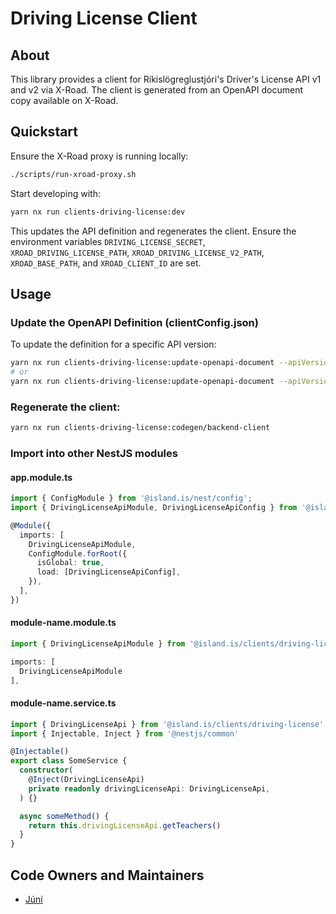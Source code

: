 # Driving License Client

## About

This library provides a client for Ríkislögreglustjóri's Driver's License API v1 and v2 via X-Road. The client is generated from an OpenAPI document copy available on X-Road.

## Quickstart

Ensure the X-Road proxy is running locally:

```sh
./scripts/run-xroad-proxy.sh
```

Start developing with:

```sh
yarn nx run clients-driving-license:dev
```

This updates the API definition and regenerates the client. Ensure the environment variables `DRIVING_LICENSE_SECRET`, `XROAD_DRIVING_LICENSE_PATH`, `XROAD_DRIVING_LICENSE_V2_PATH`, `XROAD_BASE_PATH`, and `XROAD_CLIENT_ID` are set.

## Usage

### Update the OpenAPI Definition (clientConfig.json)

To update the definition for a specific API version:

```sh
yarn nx run clients-driving-license:update-openapi-document --apiVersion=v1
# or
yarn nx run clients-driving-license:update-openapi-document --apiVersion=v2
```

### Regenerate the client:

```sh
yarn nx run clients-driving-license:codegen/backend-client
```

### Import into other NestJS modules

#### app.module.ts

```typescript
import { ConfigModule } from '@island.is/nest/config';
import { DrivingLicenseApiModule, DrivingLicenseApiConfig } from '@island.is/clients/driving-license';

@Module({
  imports: [
    DrivingLicenseApiModule,
    ConfigModule.forRoot({
      isGlobal: true,
      load: [DrivingLicenseApiConfig],
    }),
  ],
})
```

#### module-name.module.ts

```typescript
import { DrivingLicenseApiModule } from '@island.is/clients/driving-license';

imports: [
  DrivingLicenseApiModule
],
```

#### module-name.service.ts

```typescript
import { DrivingLicenseApi } from '@island.is/clients/driving-license'
import { Injectable, Inject } from '@nestjs/common'

@Injectable()
export class SomeService {
  constructor(
    @Inject(DrivingLicenseApi)
    private readonly drivingLicenseApi: DrivingLicenseApi,
  ) {}

  async someMethod() {
    return this.drivingLicenseApi.getTeachers()
  }
}
```

## Code Owners and Maintainers

- [Júní](https://github.com/orgs/island-is/teams/juni/members)
